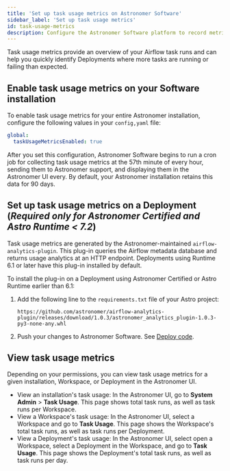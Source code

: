 ```yaml
---
title: 'Set up task usage metrics on Astronomer Software'
sidebar_label: 'Set up task usage metrics'
id: task-usage-metrics
description: Configure the Astronomer Software platform to record metrics about task usage.
---
```


Task usage metrics provide an overview of your Airflow task runs and can help you quickly identify Deployments where more tasks are running or failing than expected.

## Enable task usage metrics on your Software installation

To enable task usage metrics for your entire Astronomer installation, configure the following values in your `config,yaml` file:

```yaml
global:
  taskUsageMetricsEnabled: true
```

After you set this configuration, Astronomer Software begins to run a cron job for collecting task usage metrics at the 57th minute of every hour, sending them to Astronomer support, and displaying them in the Astronomer UI every. By default, your Astronomer installation retains this data for 90 days. 

## Set up task usage metrics on a Deployment (_Required only for Astronomer Certified and Astro Runtime < 7.2_)

Task usage metrics are generated by the Astronomer-maintained `airflow-analytics-plugin`. This plug-in queries the Airflow metadata database and returns usage analytics at an HTTP endpoint. Deployments using Runtime 6.1 or later have this plug-in installed by default.

To install the plug-in on a Deployment using Astronomer Certified or Astro Runtime earlier than 6.1:

1. Add the following line to the `requirements.txt` file of your Astro project:

    ```text
    https://github.com/astronomer/airflow-analytics-plugin/releases/download/1.0.3/astronomer_analytics_plugin-1.0.3-py3-none-any.whl
    ```

2. Push your changes to Astronomer Software. See [Deploy code](deploy-cli.md).

## View task usage metrics

Depending on your permissions, you can view task usage metrics for a given installation, Workspace, or Deployment in the Astronomer UI.

- View an installation's task usage: In the Astronomer UI, go to **System Admin** > **Task Usage**. This page shows total task runs, as well as task runs per Workspace.
- View a Workspace's task usage: In the Astronomer UI, select a Workspace and go to **Task Usage**. This page shows the Workspace's total task runs, as well as task runs per Deployment.
- View a Deployment's task usage: In the Astronomer UI, select open a Workspace, select a Deployment in the Workspace, and go to **Task Usage**. This page shows the Deployment's total task runs, as well as task runs per day.